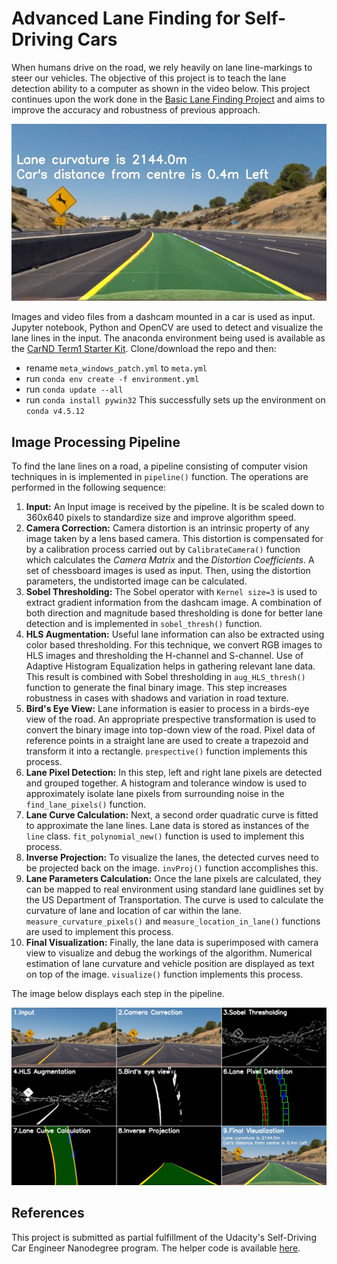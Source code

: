 # Advanced Lane Finding for Self-Driving Cars

When humans drive on the road, we rely heavily on lane line-markings to steer our vehicles. The objective of this project is to teach the lane detection ability to a computer as shown in the video below. This project continues upon the work done in the [Basic Lane Finding Project](https://github.com/ssharma1991/autonomous-car-basic-lane-detection) and aims to improve the accuracy and robustness of previous approach.

<img src="test_images_output/test2.jpg" width="720" title="Image Processing Pipeline"/>

Images and video files from a dashcam mounted in a car is used as input. Jupyter notebook, Python and OpenCV are used to detect and visualize the lane lines in the input. The anaconda environment being used is available as the [CarND Term1 Starter Kit](https://github.com/udacity/CarND-Term1-Starter-Kit/blob/master/README.md). Clone/download the repo and then:
- rename `meta_windows_patch.yml` to `meta.yml`
- run `conda env create -f environment.yml`
- run `conda update --all`
- run `conda install pywin32`
This successfully sets up the environment on `conda v4.5.12`

## Image Processing Pipeline

To find the lane lines on a road, a pipeline consisting of computer vision techniques in is implemented in `pipeline()` function. The operations are performed in the following sequence:
1. **Input:** An Input image is received by the pipeline. It is be scaled down to 360x640 pixels to standardize size and improve algorithm speed.
2. **Camera Correction:** Camera distortion is an intrinsic property of any image taken by a lens based camera. This distortion is compensated for by a calibration process carried out by `CalibrateCamera()` function which calculates the *Camera Matrix* and the *Distortion Coefficients*. A set of chessboard images is used as input. Then, using the distortion parameters, the undistorted image can be calculated.
3. **Sobel Thresholding:** The Sobel operator with `Kernel size=3` is used to extract gradient information from the dashcam image. A combination of both direction and magnitude based thresholding is done for better lane detection and is implemented in `sobel_thresh()` function.
4. **HLS Augmentation:** Useful lane information can also be extracted using color based thresholding. For this technique, we convert RGB images to HLS images and thresholding the H-channel and S-channel. Use of Adaptive Histogram Equalization helps in gathering relevant lane data. This result is combined with Sobel thresholding in `aug_HLS_thresh()` function to generate the final binary image. This step increases robustness in cases with shadows and variation in road texture. 
5. **Bird's Eye View:** Lane information is easier to process in a birds-eye view of the road. An appropriate prespective transformation is used to convert the binary image into top-down view of the road. Pixel data of reference points in a straight lane are used to create a trapezoid and transform it into a rectangle. `prespective()` function implements this process.
6. **Lane Pixel Detection:** In this step, left and right lane pixels are detected and grouped together. A histogram and tolerance window is used to approximately isolate lane pixels from surrounding noise in the `find_lane_pixels()` function.
7. **Lane Curve Calculation:** Next, a second order quadratic curve is fitted to approximate the lane lines. Lane data is stored as instances of the `line` class. `fit_polynomial_new()` function is used to implement this process.
8. **Inverse Projection:** To visualize the lanes, the detected curves need to be projected back on the image. `invProj()` function accomplishes this.
9. **Lane Parameters Calculation:** Once the lane pixels are calculated, they can be mapped to real environment using standard lane guidlines set by the US Department of Transportation. The curve is used to calculate the curvature of lane and location of car within the lane. `measure_curvature_pixels()` and  `measure_location_in_lane()` functions are used to implement this process. 
10. **Final Visualization:** Finally, the lane data is superimposed with camera view to visualize and debug the workings of the algorithm. Numerical estimation of lane curvature and vehicle position are displayed as text on top of the image. `visualize()` function implements this process.

The image below displays each step in the pipeline.

<img src="test_images_output/test2_detail.jpg" width="900" title="Image Processing Pipeline"/>


## References
This project is submitted as partial fulfillment of the Udacity's Self-Driving Car Engineer Nanodegree program. The helper code is available [here](https://github.com/udacity/CarND-Advanced-Lane-Lines).

